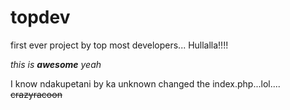 # topdev
first ever project by top most developers... Hullalla!!!!

_this is **awesome** yeah_

I know ndakupetani by ka unknown changed the index.php...lol....
~~crazyracoon~~

